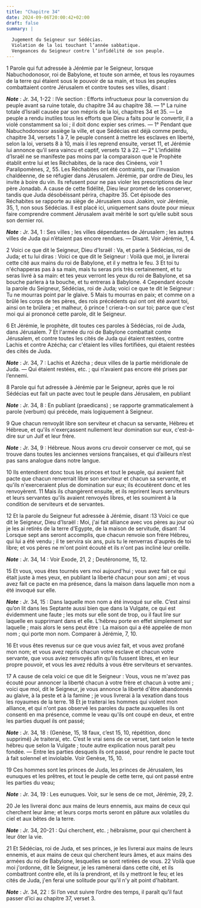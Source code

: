 ```yaml
---
title: "Chapitre 34"
date: 2024-09-06T20:00:42+02:00
draft: false
summary: |
  
  Jugement du Seigneur sur Sédécias.
  Violation de la loi touchant l’année sabbatique.
  Vengeances du Seigneur contre l’infidélité de son peuple.
---
```



1 Parole qui fut adressée à Jérémie par le Seigneur, lorsque Nabuchodonosor, roi de Babylone, et toute son armée, et tous les royaumes de la terre qui étaient sous le pouvoir de sa main, et tous les peuples combattaient contre Jérusalem et contre toutes ses villes, disant :

***Note*** :  Jr. 34, 1-22 : IVe section : Efforts infructueux pour la conversion du peuple avant sa ruine totale, du chapitre 34 au chapitre 38. ― 1° La ruine totale d’Israël causée par son mépris de la loi, chapitres 34 et 35. ― Le peuple a rendu inutiles tous les efforts que Dieu a faits pour le convertir, il a violé constamment sa loi ; il doit donc expier ses crimes. ― 1° Pendant que Nabuchodonosor assiège la ville, et que Sédécias est déjà comme perdu, chapitre 34, versets 1 à 7, le peuple consent à mettre les esclaves en liberté, selon la loi, versets 8 à 10, mais il les reprend ensuite, verset 11, et Jérémie lui annonce qu’il sera vaincu et captif, versets 12 à 22. ― 2° L’infidélité d’Israël ne se manifeste pas moins par la comparaison que le Prophète établit entre lui et les Réchabites, de la race des Cinéens, voir 1 Paralipomènes, 2, 55. Les Réchabites ont été contraints, par l’invasion chaldéenne, de se réfugier dans Jérusalem. Jérémie, par ordre de Dieu, les invite à boire du vin. Ils refusent pour ne pas
violer les prescriptions de leur père Jonadab. A cause de cette fidélité, Dieu leur promet de les conserver, tandis que Juda désobéissant périra, chapitre 35. Cet épisode des Réchabites se rapporte au siège de Jérusalem sous Joakim, voir Jérémie, 35, 1, non sous Sédécias. Il est placé ici, uniquement sans doute pour mieux faire comprendre comment Jérusalem avait mérité le sort qu’elle subit sous son dernier roi.

***Note*** :  Jr. 34, 1 : Ses villes ; les villes dépendantes de Jérusalem ; les autres villes de Juda qui n’étaient pas encore rendues. ― Disant. Voir Jérémie, 1, 4.


2 Voici ce que dit le Seigneur, Dieu d'Israël : Va, et parle à Sédécias, roi de Juda; et tu lui diras : Voici ce que dit le Seigneur : Voilà que moi, je livrerai cette cité aux mains du roi de Babylone, et il y mettra le feu. 3 Et toi tu n'échapperas pas à sa main, mais tu seras pris très certainement, et tu seras livré à sa main: et tes yeux verront les yeux du roi de Babylone, et sa bouche parlera à ta bouche, et tu entreras à Babylone. 4 Cependant écoute la parole du Seigneur, Sédécias, roi de Juda; voici ce que te dit le Seigneur : Tu ne mourras point par le glaive. 5 Mais tu mourras en paix; et comme on a brûlé les corps de tes pères, des rois précédents qui ont ont été avant toi, ainsi on te brûlera ; et malheur, ô prince ! criera-t-on sur toi; parce que c'est moi qui ai prononcé cette parole, dit le Seigneur.


6 Et Jérémie, le prophète, dit toutes ces paroles à Sédécias, roi de Juda, dans Jérusalem. 7 Et l'armée du roi de Babylone combattait contre Jérusalem, et contre toutes les cités de Juda qui étaient restées, contre Lachis et contre Azécha; car c'étaient les villes fortifiées, qui étaient restées des cités de Juda.

***Note*** :  Jr. 34, 7 : Lachis et Azécha ; deux villes de la partie méridionale de Juda. ― Qui étaient restées, etc. ; qui n’avaient pas encore été prises par l’ennemi.


8 Parole qui fut adressée à Jérémie par le Seigneur, après que le roi Sédécias eut fait un pacte avec tout le peuple dans Jérusalem, en publiant

***Note*** :  Jr. 34, 8 : En publiant (praedicans) ; se rapporte grammaticalement à parole (verbum) qui précède, mais logiquement à Seigneur.

9 Que chacun renvoyât libre son serviteur et chacun sa servante, Hébreu et Hébreue, et qu'ils n'exerçassent nullement leur domination sur eux, c'est-à-dire sur un Juif et leur frère.

***Note*** :  Jr. 34, 9 : Hébreue. Nous avons cru devoir conserver ce mot, qui se trouve dans toutes les anciennes versions françaises, et qui d’ailleurs n’est pas sans analogue dans notre langue.

10 Ils entendirent donc tous les princes et tout le peuple, qui avaient fait pacte que chacun renverrait libre son serviteur et chacun sa servante, et qu'ils n'exerceraient plus de domination sur eux; ils écoutèrent donc et les renvoyèrent. 11 Mais ils changèrent ensuite, et ils reprirent leurs serviteurs et leurs servantes qu'ils avaient renvoyés libres, et les soumirent à la condition de serviteurs et de servantes.


12 Et la parole du Seigneur fut adressée à Jérémie, disant :13 Voici ce que dit le Seigneur, Dieu d'Israël : Moi, j'ai fait alliance avec vos pères au jour où je les ai retirés de la terre d'Egypte, de la maison de servitude, disant :14 Lorsque sept ans seront accomplis, que chacun renvoie son frère Hébreu, qui lui a été vendu ; il te servira six ans, puis tu le renverras d'auprès de toi libre; et vos pères ne m'ont point écouté et ils n'ont pas incliné leur oreille.

***Note*** :  Jr. 34, 14 : Voir Exode, 21, 2 ; Deutéronome, 15, 12.

15 Et vous, vous êtes tournés vers moi aujourd'hui ; vous avez fait ce qui était juste à mes yeux, en publiant la liberté chacun pour son ami ; et vous avez fait ce pacte en ma présence, dans la maison dans laquelle mon nom a été invoqué sur elle.

***Note*** :  Jr. 34, 15 : Dans laquelle mon nom a été invoqué sur elle. C’est ainsi qu’on lit dans les Septante aussi bien que dans la Vulgate, ce qui est évidemment une faute ; les mots sur elle sont de trop, ou il faut lire sur laquelle en supprimant dans et elle. L’hébreu porte en effet simplement sur laquelle ; mais alors le sens peut être : La maison qui a été appelée de mon nom ; qui porte mon nom. Comparer à Jérémie, 7, 10.

16 Et vous êtes revenus sur ce que vous aviez fait, et vous avez profané mon nom; et vous avez repris chacun votre esclave et chacun votre servante, que vous aviez renvoyés afin qu'ils fussent libres, et en leur propre pouvoir, et vous les avez réduits à vous être serviteurs et servantes.


17 A cause de cela voici ce que dit le Seigneur : Vous, vous ne m'avez pas écouté pour annoncer la liberté chacun à votre frère et chacun à votre ami ; voici que moi, dit le Seigneur, je vous annonce la liberté d'être abandonnés au glaive, à la peste et à la famine ; je vous livrerai à la vexation dans tous les royaumes de la terre. 18 Et je traiterai les hommes qui violent mon alliance, et qui n'ont pas observé les paroles du pacte auxquelles ils ont consenti en ma présence, comme le veau qu'ils ont coupé en deux, et entre les parties duquel ils ont passé;

***Note*** :  Jr. 34, 18 : (Genèse, 15, 18 faux, c’est 15, 10, répétition, donc supprimé) Je traiterai, etc. C’est le vrai sens de ce verset, tant selon le texte hébreu que selon la Vulgate ; toute autre explication nous paraît peu fondée. ― Entre les parties desquels ils ont passé, pour rendre le pacte tout à fait solennel et inviolable. Voir Genèse, 15, 10.

19 Ces hommes sont les princes de Juda, les princes de Jérusalem, les eunuques et les prêtres, et tout le peuple de cette terre, qui ont passé entre les parties du veau;

***Note*** :  Jr. 34, 19 : Les eunuques. Voir, sur le sens de ce mot, Jérémie, 29, 2.

20 Je les livrerai donc aux mains de leurs ennemis, aux mains de ceux qui cherchent leur âme; et leurs corps morts seront en pâture aux volatiles du ciel et aux bêtes de la terre.

***Note*** :  Jr. 34, 20-21 : Qui cherchent, etc. ; hébraïsme, pour qui cherchent à leur ôter la vie.

21 Et Sédécias, roi de Juda, et ses princes, je les livrerai aux mains de leurs ennemis, et aux mains de ceux qui cherchent leurs âmes, et aux mains des armées du roi de Babylone, lesquelles se sont retirées de vous. 22 Voilà que moi j'ordonne, dit le Seigneur, je les ramènerai dans cette cité, et ils combattront contre elle, et ils la prendront, et ils y mettront le feu; et les cités de Juda, j'en ferai une solitude pour qu'il n'y ait point d'habitant.

***Note*** :  Jr. 34, 22 : Si l’on veut suivre l’ordre des temps, il paraît qu’il faut passer d’ici au chapitre 37, verset 3.

